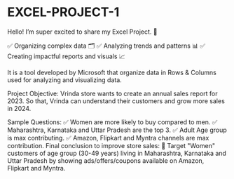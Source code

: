 # EXCEL-PROJECT-1
Hello!
I’m super excited to share my Excel Project. 🌟

✅ Organizing complex data 🗂
✅ Analyzing trends and patterns 📊
✅ Creating impactful reports and visuals 📈

It is a tool developed by Microsoft that organize data in Rows & Columns used for analyzing and visualizing data.

Project Objective:
Vrinda store wants to create an annual sales report for 2023. So that, Vrinda can understand their customers and grow more sales in 2024.

Sample Questions:
✅ Women are more likely to buy compared to men.
✅ Maharashtra, Karnataka and Uttar Pradesh are the top 3.
✅ Adult Age group is max contributing.
✅ Amazon, Flipkart and Myntra channels are max contribution.
Final conclusion to improve store sales:
🌟 Target "Women" customers of age group (30-49 years) living in Maharashtra, Karnataka and Uttar Pradesh by showing ads/offers/coupons available on Amazon, Flipkart and Myntra.
